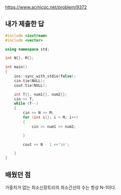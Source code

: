https://www.acmicpc.net/problem/9372

내가 제출한 답
-------------
```cpp
#include <iostream>
#include <vector>

using namespace std;

int N{}, M{};

int main()
{
	ios::sync_with_stdio(false);
	cin.tie(NULL);
	cout.tie(NULL);

	int T{}, num1{}, num2{};
	cin >> T;
	while (T--)
	{
		cin >> N >> M;
		for (int i{}; i < M; i++)
		{
			cin >> num1 >> num2;

		}

		cout << N - 1 <<'\n';

	}
}
```

배웠던 점
------------
가중치가 없는 최소신장트리의 최소간선의 수는 항상 N-1이다.
